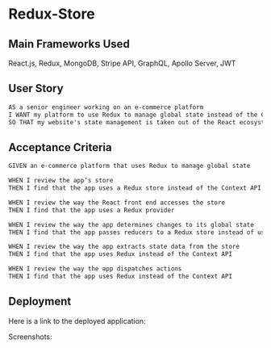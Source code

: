 # Redux-Store

## Main Frameworks Used

React.js, Redux, MongoDB, Stripe API, GraphQL, Apollo Server, JWT

## User Story

```md
AS a senior engineer working on an e-commerce platform
I WANT my platform to use Redux to manage global state instead of the Context API
SO THAT my website's state management is taken out of the React ecosystem
```

## Acceptance Criteria

```md
GIVEN an e-commerce platform that uses Redux to manage global state

WHEN I review the app’s store
THEN I find that the app uses a Redux store instead of the Context API

WHEN I review the way the React front end accesses the store
THEN I find that the app uses a Redux provider

WHEN I review the way the app determines changes to its global state
THEN I find that the app passes reducers to a Redux store instead of using the Context API

WHEN I review the way the app extracts state data from the store
THEN I find that the app uses Redux instead of the Context API

WHEN I review the way the app dispatches actions
THEN I find that the app uses Redux instead of the Context API
```

## Deployment

Here is a link to the deployed application:

Screenshots:
